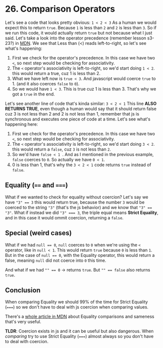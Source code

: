 # 26. Comparison Operators

Let's see a code that looks pretty obvious:
`1 < 2 < 3`
As a human we would expect this to return `true`. Because `1` is less than `2` and `2` is less than `3`. So if we run this code, it would actually return `true` but not because what I just said. Let's take a look into the operator precedence (remember lesson s3-23?) in [MDN](https://developer.mozilla.org/en-US/docs/Web/JavaScript/Reference/Operators/Operator_Precedence). We see that Less than (<) reads left-to-right, so let's see what's happening:

1. First we check for the operator's precedence. In this case we have two `<`, so next step would be checking for associativity.
2. The `<` operator's associativity is left-to-right, so we'd start doing `1 < 2`. this would return a true, cuz 1 is less than 2.
3. What we have left now is `true < 3`. And javascript would coerce `true` to 1. (and it also coerces `false` to `0`).
4. So we would have `1 < 3`. This is true cuz 1 is less than 3. That's why we got a `true` in the end.

Let's see another line of code that's kinda similar:
`3 < 2 < 1`
This line **ALSO RETURNS TRUE**, even though a human would say that it should return false cuz 3 is not less than 2 and 2 is not less than 1, remember that js is synchronous and executes one piece of code at a time. Let's see what's happening here:

1. First we check for the operator's precedence. In this case we have two `<`, so next step would be checking for associativity.
2. The `<` operator's associativity is left-to-right, so we'd start doing `3 < 2`. this would return a `false`, cuz `3` is not less than `2`.
3. So we'd have `false < 1 `. And as I mentioned in the previous example, `false` coerces to `0`. So actually we have `0 < 1`.
4. 0 is less than 1, that's why the `3 < 2 < 1` code returns `true` instead of `false`.

## Equality (`==` and `===`)

What if we wanted to check for equality without coercion? Let's say we have `"3" == 3` this would return true, because the number `3` would be coerced to the string `"3"` (that's the js behavior) and we know that `"3" == "3"`. What if instead we did `"3" === 3`, the triple equal means **Strict Equality**, and in this case it would ommit coercion, returning a `false`.

## Special (weird cases)

What if we had `null == 0`, `null` coerces to `0` when we're using the `<` operator, like in `null < 1`. This would return `true` because `0` is less than `1`. But in the case of `null == 0`, with the Equality operator, this would return a false, meaning `null` did not coerce into `0` this time.

And what if we had `"" == 0` -> returns `true`. But `"" == false` also returns `true`.

## Conclusion

When comparing Equality we should 99% of the time for Strict Equality (`===`) so we don't have to deal with js coercion when comparing values.

There's a [whole article in MDN](https://developer.mozilla.org/en-US/docs/Web/JavaScript/Equality_comparisons_and_sameness) about Equality comparisons and sameness that's very useful.

**TLDR**: Coercion exists in js and it can be useful but also dangerous. When _comparing_ try to use Strict Equality (`===`) almost always so you don't have to deal with coercion.
